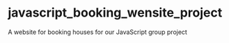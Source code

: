 # javascript_booking_wensite_project
A website for booking houses for our JavaScript group project 
